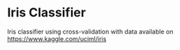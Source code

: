 # Iris Classifier 
Iris classifier using cross-validation with data available on https://www.kaggle.com/uciml/iris
